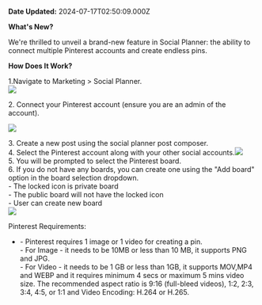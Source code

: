 **Date Updated:** 2024-07-17T02:50:09.000Z
  
  
**What's New?**  
  
We're thrilled to unveil a brand-new feature in Social Planner: the ability to connect multiple Pinterest accounts and create endless pins.

  
**How Does It Work?**
  
  
1.Navigate to Marketing > Social Planner.  
![](https://s3.amazonaws.com/cdn.freshdesk.com/data/helpdesk/attachments/production/155028731059/original/Vqc3zSYmZxpJm9rO2usqljMFoGg_B3nBmg.png?1720107300)  

2\. Connect your Pinterest account (ensure you are an admin of the account).

  
![](https://s3.amazonaws.com/cdn.freshdesk.com/data/helpdesk/attachments/production/155028731076/original/b8U2ZAWjYEdlCbLkgwhPf9xsqpQ6zkNylw.png?1720107340)  

3\. Create a new post using the social planner post composer.  
4\. Select the Pinterest account along with your other social accounts.![](https://s3.amazonaws.com/cdn.freshdesk.com/data/helpdesk/attachments/production/155028731344/original/RAXTf7K72wnMEzy6BXh2FRh0MPnl3Q5Kjw.png?1720107686)  
5\. You will be prompted to select the Pinterest board.  
6\. If you do not have any boards, you can create one using the "Add board" option in the board selection dropdown.  
\- The locked icon is private board  
\- The public board will not have the locked icon  
\- User can create new board  
![](https://s3.amazonaws.com/cdn.freshdesk.com/data/helpdesk/attachments/production/155028731372/original/FxmrTcXVwnz8pZ0-p5IIlErmSwsDornpLA.png?1720107718)  

  
Pinterest Requirements:

* \- Pinterest requires 1 image or 1 video for creating a pin.  
\- For Image - it needs to be 10MB or less than 10 MB, it supports PNG and JPG.  
\- For Video - it needs to be 1 GB or less than 1GB, it supports MOV,MP4 and WEBP and it requires minimum 4 secs or maximum 5 mins video size. The recommended aspect ratio is 9:16 (full-bleed videos), 1:2, 2:3, 3:4, 4:5, or 1:1 and Video Encoding: H.264 or H.265\.